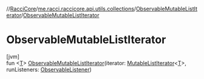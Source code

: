 //[RacciCore](../../../index.md)/[me.racci.raccicore.api.utils.collections](../index.md)/[ObservableMutableListIterator](index.md)/[ObservableMutableListIterator](-observable-mutable-list-iterator.md)

# ObservableMutableListIterator

[jvm]\
fun &lt;[T](index.md)&gt; [ObservableMutableListIterator](-observable-mutable-list-iterator.md)(iterator: [MutableListIterator](https://kotlinlang.org/api/latest/jvm/stdlib/kotlin.collections/-mutable-list-iterator/index.html)&lt;[T](index.md)&gt;, runListeners: [ObservableListener](../index.md#1056729540%2FClasslikes%2F-1216412040))
